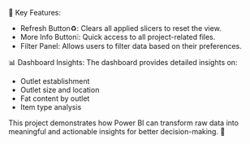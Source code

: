 🔑 Key Features:
- Refresh Button♻: Clears all applied slicers to reset the view.
- More Info Button❕: Quick access to all project-related files.
- Filter Panel: Allows users to filter data based on their preferences.

📊 Dashboard Insights:
The dashboard provides detailed insights on:
- Outlet establishment
- Outlet size and location
- Fat content by outlet
- Item type analysis

This project demonstrates how Power BI can transform raw data into meaningful and actionable insights for better decision-making. 🌟
